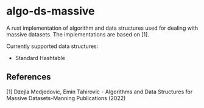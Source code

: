 # algo-ds-massive
A rust implementation of algorithm and data structures used for dealing with massive datasets. The implementations are based on [1].

Currently supported data structures:
<ul>
  <li>Standard Hashtable</li>
</ul>

## References

<a id="1">[1]</a> 
Dzejla Medjedovic, Emin Tahirovic - Algorithms and Data Structures for Massive Datasets-Manning Publications (2022)

